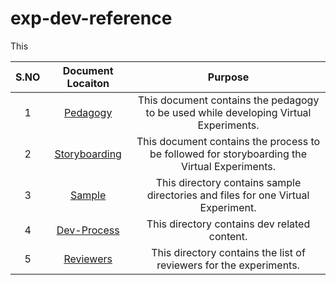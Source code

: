 # exp-dev-reference  
This 
 


| S.NO | Document Locaiton| Purpose  |
| :---: | :---: | :---: |
| 1 | [Pedagogy](https://github.com/virtual-labs/ph3-exp-dev-process/blob/main/pedagogy/README.org) |  This document contains the pedagogy to be used while developing Virtual Experiments. |
| 2 | [Storyboarding](https://github.com/virtual-labs/ph3-exp-dev-process/blob/main/storyboard/README.org) | This document contains the process to be followed for storyboarding the Virtual Experiments.  |
| 3 | [Sample](https://github.com/virtual-labs/exp-dev-reference/tree/main/sample) | This directory contains sample directories and files for one Virtual Experiment.  |
| 4 | [Dev-Process](https://github.com/virtual-labs/ph3-exp-dev-process/tree/main/dev-process) | This directory contains dev related content.  |
| 5 | [Reviewers](https://github.com/virtual-labs/ph3-exp-dev-process/tree/main/reviewers) | This directory contains the list of reviewers for the experiments. | 

